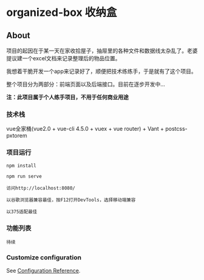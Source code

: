 # organized-box 收纳盒

## About
项目的起因在于某一天在家收拾屋子，抽屉里的各种文件和数据线太杂乱了。老婆提议建一个excel文档来记录整理后的物品位置。

我想着干脆开发一个app来记录好了，顺便把技术练练手，于是就有了这个项目。

整个项目分为两部分：前端页面以及后端接口。目前在逐步开发中...

**注：此项目属于个人练手项目，不用于任何商业用途**

### 技术栈
vue全家桶(vue2.0 + vue-cli 4.5.0 + vuex + vue router) + Vant + postcss-pxtorem



### 项目运行
```
npm install

npm run serve

访问http://localhost:8080/

以谷歌浏览器兼容最佳，按F12打开DevTools，选择移动端兼容

以375适配最佳
```

### 功能列表
```
待续
```

### Customize configuration
See [Configuration Reference](https://cli.vuejs.org/config/).
